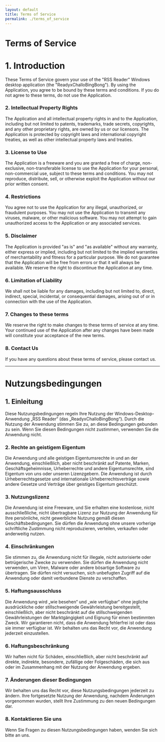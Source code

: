 ```yaml
---
layout: default
title: Terms of Service
permalink: ./terms_of_service
---
```

# Terms of Service  
# 1. Introduction  
These Terms of Service govern your use of the "RSS Reader" Windows desktop application (the "ReadyxChalloBingBong"). By using the Application, you agree to be bound by these terms and conditions. If you do not agree to these terms, do not use the Application.

### 2. Intellectual Property Rights  
The Application and all intellectual property rights in and to the Application, including but not limited to patents, trademarks, trade secrets, copyrights, and any other proprietary rights, are owned by us or our licensors. The Application is protected by copyright laws and international copyright treaties, as well as other intellectual property laws and treaties.

### 3. License to Use  
The Application is a freeware and you are granted a free of charge, non-exclusive, non-transferable license to use the Application for your personal, non-commercial use, subject to these terms and conditions. You may not reproduce, distribute, sell, or otherwise exploit the Application without our prior written consent.

### 4. Restrictions  
You agree not to use the Application for any illegal, unauthorized, or fraudulent purposes. You may not use the Application to transmit any viruses, malware, or other malicious software. You may not attempt to gain unauthorized access to the Application or any associated services.

### 5. Disclaimer  
The Application is provided "as is" and "as available" without any warranty, either express or implied, including but not limited to the implied warranties of merchantability and fitness for a particular purpose. We do not guarantee that the Application will be free from errors or that it will always be available. We reserve the right to discontinue the Application at any time.

### 6. Limitation of Liability  
We shall not be liable for any damages, including but not limited to, direct, indirect, special, incidental, or consequential damages, arising out of or in connection with the use of the Application.

### 7. Changes to these terms  
We reserve the right to make changes to these terms of service at any time. Your continued use of the Application after any changes have been made will constitute your acceptance of the new terms.

### 8. Contact Us  
If you have any questions about these terms of service, please contact us.


---


# Nutzungsbedingungen  
## 1. Einleitung  
Diese Nutzungsbedingungen regeln Ihre Nutzung der Windows-Desktop-Anwendung „RSS Reader“ (das „ReadyxChalloBingBong“). Durch die Nutzung der Anwendung stimmen Sie zu, an diese Bedingungen gebunden zu sein. Wenn Sie diesen Bedingungen nicht zustimmen, verwenden Sie die Anwendung nicht.

### 2. Rechte an geistigem Eigentum  
Die Anwendung und alle geistigen Eigentumsrechte in und an der Anwendung, einschließlich, aber nicht beschränkt auf Patente, Marken, Geschäftsgeheimnisse, Urheberrechte und andere Eigentumsrechte, sind Eigentum von uns oder unseren Lizenzgebern. Die Anwendung ist durch Urheberrechtsgesetze und internationale Urheberrechtsverträge sowie andere Gesetze und Verträge über geistiges Eigentum geschützt.

### 3. Nutzungslizenz  
Die Anwendung ist eine Freeware, und Sie erhalten eine kostenlose, nicht ausschließliche, nicht übertragbare Lizenz zur Nutzung der Anwendung für Ihre persönliche, nicht gewerbliche Nutzung gemäß diesen Geschäftsbedingungen. Sie dürfen die Anwendung ohne unsere vorherige schriftliche Zustimmung nicht reproduzieren, verteilen, verkaufen oder anderweitig nutzen.

### 4. Einschränkungen  
Sie stimmen zu, die Anwendung nicht für illegale, nicht autorisierte oder betrügerische Zwecke zu verwenden. Sie dürfen die Anwendung nicht verwenden, um Viren, Malware oder andere bösartige Software zu übertragen. Sie dürfen nicht versuchen, sich unbefugten Zugriff auf die Anwendung oder damit verbundene Dienste zu verschaffen.

### 5. Haftungsausschluss  
Die Anwendung wird „wie besehen“ und „wie verfügbar“ ohne jegliche ausdrückliche oder stillschweigende Gewährleistung bereitgestellt, einschließlich, aber nicht beschränkt auf die stillschweigenden Gewährleistungen der Marktgängigkeit und Eignung für einen bestimmten Zweck. Wir garantieren nicht, dass die Anwendung fehlerfrei ist oder dass sie immer verfügbar ist. Wir behalten uns das Recht vor, die Anwendung jederzeit einzustellen.

### 6. Haftungsbeschränkung  
Wir haften nicht für Schäden, einschließlich, aber nicht beschränkt auf direkte, indirekte, besondere, zufällige oder Folgeschäden, die sich aus oder im Zusammenhang mit der Nutzung der Anwendung ergeben.

### 7. Änderungen dieser Bedingungen  
Wir behalten uns das Recht vor, diese Nutzungsbedingungen jederzeit zu ändern. Ihre fortgesetzte Nutzung der Anwendung, nachdem Änderungen vorgenommen wurden, stellt Ihre Zustimmung zu den neuen Bedingungen dar.

### 8. Kontaktieren Sie uns  
Wenn Sie Fragen zu diesen Nutzungsbedingungen haben, wenden Sie sich bitte an uns.
